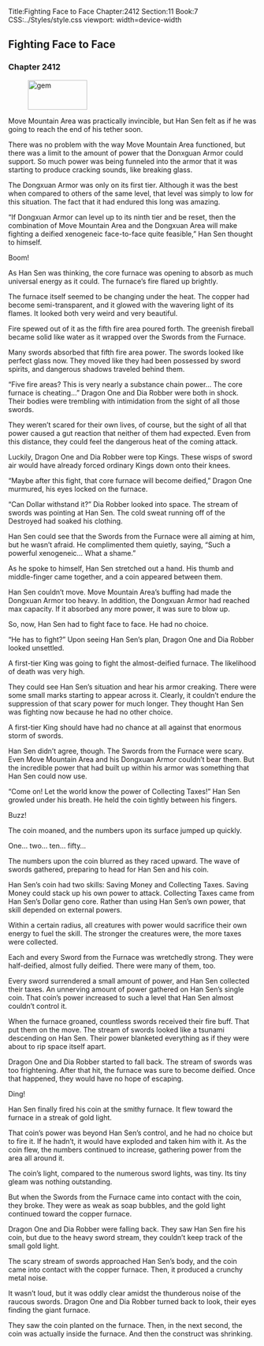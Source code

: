 Title:Fighting Face to Face 
Chapter:2412 
Section:11 
Book:7 
CSS:../Styles/style.css 
viewport: width=device-width
  
## Fighting Face to Face
### Chapter 2412 
<figure>
	<img src="../Images/gem.gif" alt="gem" id="gem" width="120" height="60" />
</figure>
  

  
  Move Mountain Area was practically invincible, but Han Sen felt as if he was going to reach the end of his tether soon.

There was no problem with the way Move Mountain Area functioned, but there was a limit to the amount of power that the Donxguan Armor could support. So much power was being funneled into the armor that it was starting to produce cracking sounds, like breaking glass.

The Dongxuan Armor was only on its first tier. Although it was the best when compared to others of the same level, that level was simply to low for this situation. The fact that it had endured this long was amazing.

“If Dongxuan Armor can level up to its ninth tier and be reset, then the combination of Move Mountain Area and the Dongxuan Area will make fighting a deified xenogeneic face-to-face quite feasible,” Han Sen thought to himself.

Boom!

As Han Sen was thinking, the core furnace was opening to absorb as much universal energy as it could. The furnace’s fire flared up brightly.

The furnace itself seemed to be changing under the heat. The copper had become semi-transparent, and it glowed with the wavering light of its flames. It looked both very weird and very beautiful.

Fire spewed out of it as the fifth fire area poured forth. The greenish fireball became solid like water as it wrapped over the Swords from the Furnace.

Many swords absorbed that fifth fire area power. The swords looked like perfect glass now. They moved like they had been possessed by sword spirits, and dangerous shadows traveled behind them.

“Five fire areas? This is very nearly a substance chain power… The core furnace is cheating…” Dragon One and Dia Robber were both in shock. Their bodies were trembling with intimidation from the sight of all those swords.

They weren’t scared for their own lives, of course, but the sight of all that power caused a gut reaction that neither of them had expected. Even from this distance, they could feel the dangerous heat of the coming attack.

Luckily, Dragon One and Dia Robber were top Kings. These wisps of sword air would have already forced ordinary Kings down onto their knees.

“Maybe after this fight, that core furnace will become deified,” Dragon One murmured, his eyes locked on the furnace.

“Can Dollar withstand it?” Dia Robber looked into space. The stream of swords was pointing at Han Sen. The cold sweat running off of the Destroyed had soaked his clothing.

Han Sen could see that the Swords from the Furnace were all aiming at him, but he wasn’t afraid. He complimented them quietly, saying, “Such a powerful xenogeneic… What a shame.”

As he spoke to himself, Han Sen stretched out a hand. His thumb and middle-finger came together, and a coin appeared between them.

Han Sen couldn’t move. Move Mountain Area’s buffing had made the Dongxuan Armor too heavy. In addition, the Dongxuan Armor had reached max capacity. If it absorbed any more power, it was sure to blow up.

So, now, Han Sen had to fight face to face. He had no choice.

“He has to fight?” Upon seeing Han Sen’s plan, Dragon One and Dia Robber looked unsettled.

A first-tier King was going to fight the almost-deified furnace. The likelihood of death was very high.

They could see Han Sen’s situation and hear his armor creaking. There were some small marks starting to appear across it. Clearly, it couldn’t endure the suppression of that scary power for much longer. They thought Han Sen was fighting now because he had no other choice.

A first-tier King should have had no chance at all against that enormous storm of swords.

Han Sen didn’t agree, though. The Swords from the Furnace were scary. Even Move Mountain Area and his Dongxuan Armor couldn’t bear them. But the incredible power that had built up within his armor was something that Han Sen could now use.

“Come on! Let the world know the power of Collecting Taxes!” Han Sen growled under his breath. He held the coin tightly between his fingers.

Buzz!

The coin moaned, and the numbers upon its surface jumped up quickly.

One… two… ten… fifty…

The numbers upon the coin blurred as they raced upward. The wave of swords gathered, preparing to head for Han Sen and his coin.

Han Sen’s coin had two skills: Saving Money and Collecting Taxes. Saving Money could stack up his own power to attack. Collecting Taxes came from Han Sen’s Dollar geno core. Rather than using Han Sen’s own power, that skill depended on external powers.

Within a certain radius, all creatures with power would sacrifice their own energy to fuel the skill. The stronger the creatures were, the more taxes were collected.

Each and every Sword from the Furnace was wretchedly strong. They were half-deified, almost fully deified. There were many of them, too.

Every sword surrendered a small amount of power, and Han Sen collected their taxes. An unnerving amount of power gathered on Han Sen’s single coin. That coin’s power increased to such a level that Han Sen almost couldn’t control it.

When the furnace groaned, countless swords received their fire buff. That put them on the move. The stream of swords looked like a tsunami descending on Han Sen. Their power blanketed everything as if they were about to rip space itself apart.

Dragon One and Dia Robber started to fall back. The stream of swords was too frightening. After that hit, the furnace was sure to become deified. Once that happened, they would have no hope of escaping.

Ding!

Han Sen finally fired his coin at the smithy furnace. It flew toward the furnace in a streak of gold light.

That coin’s power was beyond Han Sen’s control, and he had no choice but to fire it. If he hadn’t, it would have exploded and taken him with it. As the coin flew, the numbers continued to increase, gathering power from the area all around it.

The coin’s light, compared to the numerous sword lights, was tiny. Its tiny gleam was nothing outstanding.

But when the Swords from the Furnace came into contact with the coin, they broke. They were as weak as soap bubbles, and the gold light continued toward the copper furnace.

Dragon One and Dia Robber were falling back. They saw Han Sen fire his coin, but due to the heavy sword stream, they couldn’t keep track of the small gold light.

The scary stream of swords approached Han Sen’s body, and the coin came into contact with the copper furnace. Then, it produced a crunchy metal noise.

It wasn’t loud, but it was oddly clear amidst the thunderous noise of the raucous swords. Dragon One and Dia Robber turned back to look, their eyes finding the giant furnace.

They saw the coin planted on the furnace. Then, in the next second, the coin was actually inside the furnace. And then the construct was shrinking.
